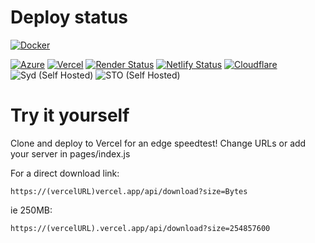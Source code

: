 # Deploy status
[![Docker](https://github.com/xiliourt/VercelSpeedtest-Next.JS/actions/workflows/docker.yml/badge.svg)](https://js.s.xiliourt.ovh/)


[![Azure](https://deploy-badge.vercel.app/?url=https%3A%2F%2Fspeedjstest-egazh8d6gkdfefar.australiasoutheast-01.azurewebsites.net&name=Azure)](https://speedjstest-egazh8d6gkdfefar.australiasoutheast-01.azurewebsites.net)  [![Vercel](https://deploy-badge.vercel.app/vercel/speedtestjs)](https://speedtestjs.vercel.app/) [![Render Status](https://deploy-badge.vercel.app/?url=https%3A%2F%2Frenderjsspeedtest.onrender.com%2F&name=Render)](https://renderjsspeedtest.onrender.com)  [![Netlify Status](https://api.netlify.com/api/v1/badges/cf85bd1f-e92a-4257-a689-979ffa3cf385/deploy-status)](https://speedtestnextjs.netlify.app)  [![Cloudflare](https://deploy-badge.vercel.app/?url=https%3A%2F%2Fspeedtestjs.pages.dev%2Fapi%2Fping&name=Cloudflare)](https://speedtestjs.pages.dev/)  ![Syd (Self Hosted)](https://deploy-badge.vercel.app/?url=https%3A%2F%2Fjs.s.xiliourt.ovh&name=Syd+%28Onidel) ![STO (Self Hosted)](https://deploy-badge.vercel.app/?url=https%3A%2F%2Fjs.sto.xiliourt.ovh&name=STO+%28Hosthatch)



# Try it yourself
Clone and deploy to Vercel for an edge speedtest! Change URLs or add your server in pages/index.js

For a direct download link:
```
https://(vercelURL)vercel.app/api/download?size=Bytes
```

ie 250MB:
```
https://(vercelURL).vercel.app/api/download?size=254857600
```
